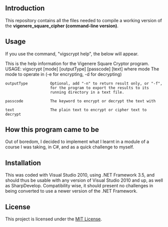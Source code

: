 ## Introduction

This repository contains all the files needed to compile a working version of the **vigenere_square_cipher (command-line version)**.

## Usage

If you use the command, "vigscrypt help", the below will appear.

This is the help information for the Vigenere Square Cryptor program.
USAGE:
	vigscrypt [mode] [outputType] [passcode] [text]
where
	mode				The mode to operate in
						(-e for encrypting, -d for decrypting)
	
	outputType			Optional, add "-n" to return result only, or "-f",
						for the program to export the results to its
						running directory in a text file.
	
	passcode			The keyword to encrypt or decrypt the text with

	text				The plain text to encrypt or cipher text to decrypt
	
## How this program came to be

Out of boredom, I decided to implement what I learnt in a module of a course I was taking, in C#, and as a quick challenge to myself.

## Installation

This was coded with Visual Studio 2010, using .NET Framework 3.5, and should thus be usable with any version of Visual Studio 2010 and up, as well as SharpDevelop. Compatibility wise, it should present no challenges in being converted to use a newer version of the .NET Framework.

## License

This project is licensed under the [MIT License](LICENSE.md).
